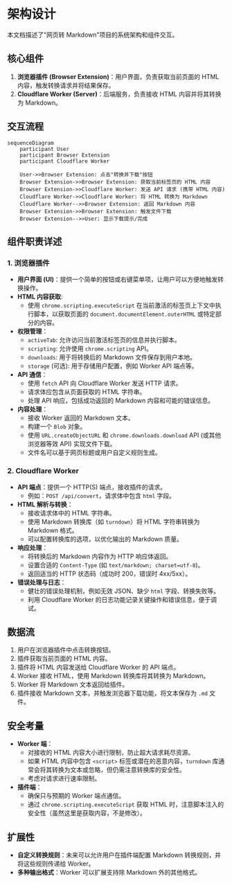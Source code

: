 # 架构设计

本文档描述了"网页转 Markdown"项目的系统架构和组件交互。

## 核心组件

1.  **浏览器插件 (Browser Extension)**：用户界面，负责获取当前页面的 HTML 内容，触发转换请求并将结果保存。
2.  **Cloudflare Worker (Server)**：后端服务，负责接收 HTML 内容并将其转换为 Markdown。

## 交互流程

```mermaid
sequenceDiagram
    participant User
    participant Browser Extension
    participant Cloudflare Worker

    User->>Browser Extension: 点击"转换并下载"按钮
    Browser Extension->>Browser Extension: 获取当前标签页的 HTML 内容
    Browser Extension->>Cloudflare Worker: 发送 API 请求 (携带 HTML 内容)
    Cloudflare Worker->>Cloudflare Worker: 将 HTML 转换为 Markdown
    Cloudflare Worker-->>Browser Extension: 返回 Markdown 内容
    Browser Extension->>Browser Extension: 触发文件下载
    Browser Extension-->>User: 显示下载提示/完成
```

## 组件职责详述

### 1. 浏览器插件

*   **用户界面 (UI)**：提供一个简单的按钮或右键菜单项，让用户可以方便地触发转换操作。
*   **HTML 内容获取**:
    *   使用 `chrome.scripting.executeScript` 在当前激活的标签页上下文中执行脚本，以获取页面的 `document.documentElement.outerHTML` 或特定部分的内容。
*   **权限管理**：
    *   `activeTab`: 允许访问当前激活标签页的信息并执行脚本。
    *   `scripting`: 允许使用 `chrome.scripting` API。
    *   `downloads`: 用于将转换后的 Markdown 文件保存到用户本地。
    *   `storage` (可选): 用于存储用户配置，例如 Worker API 端点等。
*   **API 通信**：
    *   使用 `fetch` API 向 Cloudflare Worker 发送 HTTP 请求。
    *   请求体应包含从页面获取的 HTML 字符串。
    *   处理 API 响应，包括成功返回的 Markdown 内容和可能的错误信息。
*   **内容处理**：
    *   接收 Worker 返回的 Markdown 文本。
    *   构建一个 `Blob` 对象。
    *   使用 `URL.createObjectURL` 和 `chrome.downloads.download` API (或其他浏览器等效 API) 实现文件下载。
    *   文件名可以基于网页标题或用户自定义规则生成。

### 2. Cloudflare Worker

*   **API 端点**：提供一个 HTTP(S) 端点，接收插件的请求。
    *   例如：`POST /api/convert`，请求体中包含 `html` 字段。
*   **HTML 解析与转换**：
    *   接收请求体中的 HTML 字符串。
    *   使用 Markdown 转换库（如 `turndown`）将 HTML 字符串转换为 Markdown 格式。
    *   可以配置转换库的选项，以优化输出的 Markdown 质量。
*   **响应处理**：
    *   将转换后的 Markdown 内容作为 HTTP 响应体返回。
    *   设置合适的 `Content-Type` (如 `text/markdown; charset=utf-8`)。
    *   返回适当的 HTTP 状态码（成功时 200，错误时 4xx/5xx）。
*   **错误处理与日志**：
    *   健壮的错误处理机制，例如无效 JSON、缺少 `html` 字段、转换失败等。
    *   利用 Cloudflare Worker 的日志功能记录关键操作和错误信息，便于调试。

## 数据流

1.  用户在浏览器插件中点击转换按钮。
2.  插件获取当前页面的 HTML 内容。
3.  插件将 HTML 内容发送给 Cloudflare Worker 的 API 端点。
4.  Worker 接收 HTML，使用 Markdown 转换库将其转换为 Markdown。
5.  Worker 将 Markdown 文本返回给插件。
6.  插件接收 Markdown 文本，并触发浏览器下载功能，将文本保存为 `.md` 文件。

## 安全考量

*   **Worker 端**：
    *   对接收的 HTML 内容大小进行限制，防止超大请求耗尽资源。
    *   如果 HTML 内容中包含 `<script>` 标签或潜在的恶意内容，`turndown` 库通常会将其转换为文本或忽略，但仍需注意转换库的安全性。
    *   考虑对请求进行速率限制。
*   **插件端**：
    *   确保只与预期的 Worker 端点通信。
    *   通过 `chrome.scripting.executeScript` 获取 HTML 时，注意脚本注入的安全性（虽然这里是获取内容，不是修改）。

## 扩展性

*   **自定义转换规则**：未来可以允许用户在插件端配置 Markdown 转换规则，并将这些规则传递给 Worker。
*   **多种输出格式**：Worker 可以扩展支持除 Markdown 外的其他格式。 